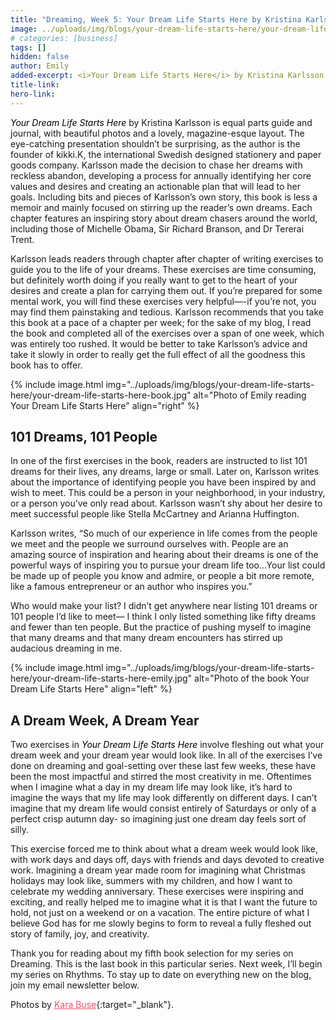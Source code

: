 ```yaml
---
title: "Dreaming, Week 5: Your Dream Life Starts Here by Kristina Karlsson"
image: ../uploads/img/blogs/your-dream-life-starts-here/your-dream-life-starts-here-cover.jpg
# categories: [business]
tags: []
hidden: false
author: Emily
added-excerpt: <i>Your Dream Life Starts Here</i> by Kristina Karlsson is equal parts guide and journal, with a lovely, magazine-esque layout. The lovely presentation shouldn’t be surprising, as the author is the founder of kikki.K, the international Swedish designed stationery and paper goods company. Karlsson made the decision to chase her dreams with reckless abandon, developing a process for annually identifying one’s core values and desires and creating an actionable plan that will lead you to your goals. Including bits and pieces of Karlsson’s own story, this book is less a memoir and mainly focused on stirring up the reader’s own dreams. Each chapter features an inspiring story about dream chasers around the world, including those of Michelle Obama, Sir Richard Branson, and Dr Tererai Trent.
title-link:
hero-link:
---
```


<style> em {color: black;} p a {color: #f0506e;}</style>

_Your Dream Life Starts Here_ by Kristina Karlsson is equal parts guide and journal, with beautiful photos and a lovely, magazine-esque layout. The eye-catching presentation shouldn’t be surprising, as the author is the founder of kikki.K, the international Swedish designed stationery and paper goods company. Karlsson made the decision to chase her dreams with reckless abandon, developing a process for annually identifying her core values and desires and creating an actionable plan that will lead to her goals. Including bits and pieces of Karlsson’s own story, this book is less a memoir and mainly focused on stirring up the reader’s own dreams. Each chapter features an inspiring story about dream chasers around the world, including those of Michelle Obama, Sir Richard Branson, and Dr Tererai Trent.

Karlsson leads readers through chapter after chapter of writing exercises to guide you to the life of your dreams. These exercises are time consuming, but definitely worth doing if you really want to get to the heart of your desires and create a plan for carrying them out. If you’re prepared for some mental work, you will find these exercises very helpful—-if you’re not, you may find them painstaking and tedious. Karlsson recommends that you take this book at a pace of a chapter per week; for the sake of my blog, I read the book and completed all of the exercises over a span of one week, which was entirely too rushed. It would be better to take Karlsson’s advice and take it slowly in order to really get the full effect of all the goodness this book has to offer.

{% include image.html img="../uploads/img/blogs/your-dream-life-starts-here/your-dream-life-starts-here-book.jpg" alt="Photo of Emily reading Your Dream Life Starts Here" align="right" %}

## 101 Dreams, 101 People

In one of the first exercises in the book, readers are instructed to list 101 dreams for their lives, any dreams, large or small. Later on, Karlsson writes about the importance of identifying people you have been inspired by and wish to meet. This could be a person in your neighborhood, in your industry, or a person you’ve only read about. Karlsson wasn’t shy about her desire to meet successful people like Stella McCartney and Arianna Huffington.

Karlsson writes, “So much of our experience in life comes from the people we meet and the people we surround ourselves with. People are an amazing source of inspiration and hearing about their dreams is one of the powerful ways of inspiring you to pursue your dream life too…Your list could be made up of people you know and admire, or people a bit more remote, like a famous entrepreneur or an author who inspires you.”

Who would make your list? I didn’t get anywhere near listing 101 dreams or 101 people I’d like to meet— I think I only listed something like fifty dreams and fewer than ten people. But the practice of pushing myself to imagine that many dreams and that many dream encounters has stirred up audacious dreaming in me.

{% include image.html img="../uploads/img/blogs/your-dream-life-starts-here/your-dream-life-starts-here-emily.jpg" alt="Photo of the book Your Dream Life Starts Here" align="left" %}

## A Dream Week, A Dream Year

Two exercises in _Your Dream Life Starts Here_ involve fleshing out what your dream week and your dream year would look like. In all of the exercises I’ve done on dreaming and goal-setting over these last few weeks, these have been the most impactful and stirred the most creativity in me. Oftentimes when I imagine what a day in my dream life may look like, it’s hard to imagine the ways that my life may look differently on different days. I can’t imagine that my dream life would consist entirely of Saturdays or only of a perfect crisp autumn day- so imagining just one dream day feels sort of silly.

This exercise forced me to think about what a dream week would look like, with work days and days off, days with friends and days devoted to creative work. Imagining a dream year made room for imagining what Christmas holidays may look like, summers with my children, and how I want to celebrate my wedding anniversary. These exercises were inspiring and exciting, and really helped me to imagine what it is that I want the future to hold, not just on a weekend or on a vacation. The entire picture of what I believe God has for me slowly begins to form to reveal a fully fleshed out story of family, joy, and creativity.

Thank you for reading about my fifth book selection for my series on Dreaming. This is the last book in this particular series. Next week, I’ll begin my series on Rhythms. To stay up to date on everything new on the blog, join my email newsletter below.

Photos by [Kara Buse](https://wyldroots.com/){:target="\_blank"}.
